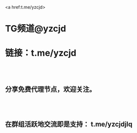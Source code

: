 <a href:t.me/yzcjd><h1 strong>TG频道<a>@yzcjd </strong></a></br>
<h1> 链接：t.me/yzcjd </h1></br>
</br>
<h2> 分享免费代理节点，欢迎关注。 <h2></br>
<h2> 在群组活跃地交流即是支持： t.me/yzcjdjlq <h2>
